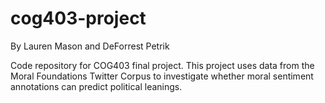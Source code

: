 # cog403-project

By Lauren Mason and DeForrest Petrik

Code repository for COG403 final project.
This project uses data from the Moral Foundations Twitter Corpus to investigate whether moral sentiment annotations can predict political leanings.
